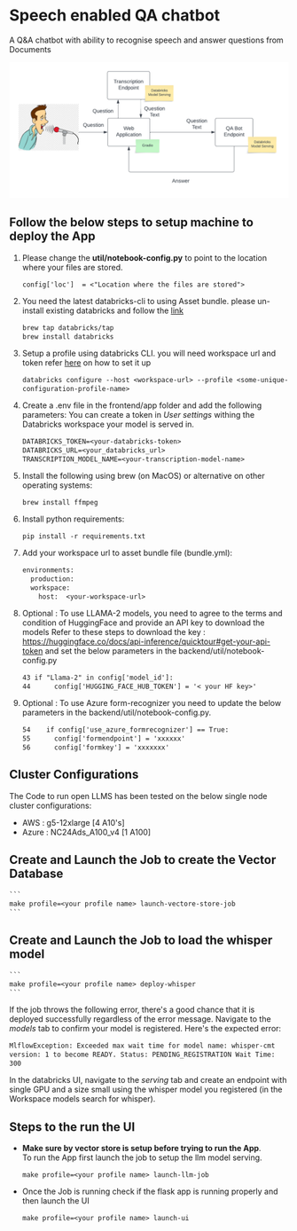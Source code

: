 # Speech enabled QA chatbot
A Q&A chatbot with ability to recognise speech and answer questions from Documents

![plot](./Speech-enabled-QA-bot.png)

## Follow the below steps to setup machine to deploy the App

1. Please change the **util/notebook-config.py** to point to the location where your files are stored.
    ```
    config['loc']  = <"Location where the files are stored">
    ```
1. You need the latest databricks-cli to using Asset bundle. please un-install existing databricks and follow the [link](https://docs.databricks.com/en/dev-tools/cli/databricks-cli-ref.html#language-Homebrew%C2%A0installation%C2%A0on%C2%A0macOS%C2%A0or%C2%A0Linux)
    ```
    brew tap databricks/tap
    brew install databricks
    ```
1. Setup a profile using databricks CLI. you will need workspace url and token refer [here]( https://docs.databricks.com/en/dev-tools/cli/databricks-cli-ref.html#databricks-personal-access-token-authentication) on how to set it up
    ```
    databricks configure --host <workspace-url> --profile <some-unique-configuration-profile-name>
    ```
2. Create a .env file in the frontend/app folder and add the following parameters:
   You can create a token in *User settings* withing the Databricks workspace your model is served in.
    ```
    DATABRICKS_TOKEN=<your-databricks-token>
    DATABRICKS_URL=<your_databricks_url>
    TRANSCRIPTION_MODEL_NAME=<your-transcription-model-name>
    ```
3. Install the following using brew (on MacOS) or alternative on other operating systems:
    ```
    brew install ffmpeg
    ```
4. Install python requirements:
    ```
    pip install -r requirements.txt
    ```
4. Add your workspace url to asset bundle file (bundle.yml):
    ```
    environments:
      production:
      workspace:
        host:  <your-workspace-url>
    ```
5. Optional : To use LLAMA-2 models, you need to agree to the terms and condition of HuggingFace and provide an API key to download the models
Refer to these steps to download the key : https://huggingface.co/docs/api-inference/quicktour#get-your-api-token and set the below parameters in the backend/util/notebook-config.py
    ```
    43 if "Llama-2" in config['model_id']:
    44      config['HUGGING_FACE_HUB_TOKEN'] = '< your HF key>'
    ```
6. Optional : To use Azure form-recognizer you need to update the below parameters in the backend/util/notebook-config.py.
    ```
    54    if config['use_azure_formrecognizer'] == True:
    55      config['formendpoint'] = 'xxxxxx'
    56      config['formkey'] = 'xxxxxxx'
    ```
## Cluster Configurations
The Code to run open LLMS has been tested on the below single node cluster configurations:
- AWS : g5-12xlarge [4 A10's]
- Azure : NC24Ads_A100_v4 [1 A100]

## Create and Launch the Job to create the Vector Database
    ```
    make profile=<your profile name> launch-vectore-store-job
    ```

## Create and Launch the Job to load the whisper model
    ```
    make profile=<your profile name> deploy-whisper
    ```
If the job throws the following error, there's a good chance that it is deployed successfully regardless of the error message. Navigate to the *models* tab to confirm your model is registered. Here's the expected error:

```
MlflowException: Exceeded max wait time for model name: whisper-cmt version: 1 to become READY. Status: PENDING_REGISTRATION Wait Time: 300
```

In the databricks UI, navigate to the *serving* tab and create an endpoint with single GPU and a size small using the whisper model you registered (in the Workspace models search for whisper).

## Steps to the run the UI
- **Make sure by vector store is setup before trying to run the App**. </br>
To run the App first launch the job to setup the llm model serving.
    ```
    make profile=<your profile name> launch-llm-job
    ```

- Once the Job is running check if the flask app is running properly and then launch the UI </br>
    ```
    make profile=<your profile name> launch-ui
    ```
